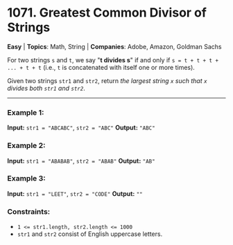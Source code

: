 # 1071. Greatest Common Divisor of Strings

**Easy** | **Topics**: Math, String | **Companies**: Adobe, Amazon, Goldman Sachs

For two strings `s` and `t`, we say "**t divides s**" if and only if `s = t + t + t + ... + t + t` (i.e., `t` is concatenated with itself one or more times).

Given two strings `str1` and `str2`, return *the largest string `x` such that `x` divides both `str1` and `str2`*.

---

### Example 1:

**Input:** `str1 = "ABCABC"`, `str2 = "ABC"`
**Output:** `"ABC"`

### Example 2:

**Input:** `str1 = "ABABAB"`, `str2 = "ABAB"`
**Output:** `"AB"`

### Example 3:

**Input:** `str1 = "LEET"`, `str2 = "CODE"`
**Output:** `""`

### Constraints:

* `1 <= str1.length, str2.length <= 1000`
* `str1` and `str2` consist of English uppercase letters.